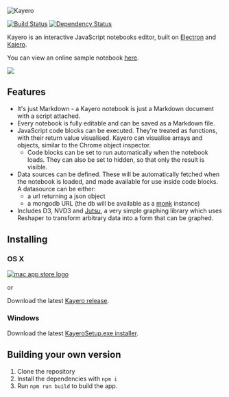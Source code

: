 ![Kayero](https://raw.githubusercontent.com/mathieudutour/kayero/master/assets/kayero-logo.svg)

[![Build Status](https://travis-ci.org/mathieudutour/kayero.svg?branch=master)](https://travis-ci.org/mathieudutour/kayero)
[![Dependency Status](https://david-dm.org/mathieudutour/kayero.svg)](https://david-dm.org/mathieudutour/kayero)

Kayero is an interactive JavaScript notebooks editor, built on [Electron](https://github.com/atom/electron) and [Kajero](https://github.com/JoelOtter/kajero).

You can view an online sample notebook [here](http://www.joelotter.com/kajero).

![](https://raw.githubusercontent.com/mathieudutour/kayero/master/doc/screenshot.png)

## Features

- It's just Markdown - a Kayero notebook is just a Markdown document with a script attached.
- Every notebook is fully editable and can be saved as a Markdown file.
- JavaScript code blocks can be executed. They're treated as functions, with their return value visualised. Kayero can visualise arrays and objects, similar to the Chrome object inspector.
    - Code blocks can be set to run automatically when the notebook loads. They can also be set to hidden, so that only the result is visible.
- Data sources can be defined. These will be automatically fetched when the notebook is loaded, and made available for use inside code blocks. A datasource can be either:
    - a url returning a json object
    - a mongodb URL (the db will be available as a [monk](https://github.com/Automattic/monk) instance)
- Includes D3, NVD3 and [Jutsu](https://github.com/JoelOtter/jutsu), a very simple graphing library which uses Reshaper to transform arbitrary data into a form that can be graphed.


## Installing

### OS X

[![mac app store logo](https://devimages.apple.com.edgekey.net/app-store/marketing/guidelines/mac/images/badge-download-on-the-mac-app-store.svg)](https://itunes.apple.com/us/app/kayero/id1134758887?ls=1&mt=12)

or

Download the latest [Kayero release](https://github.com/mathieudutour/kayero/releases/latest).

### Windows

Download the latest [KayeroSetup.exe installer](https://github.com/mathieudutour/kayero/releases/latest).

## Building your own version

1. Clone the repository
2. Install the dependencies with `npm i`
2. Run `npm run build` to build the app.
